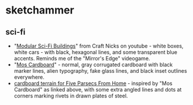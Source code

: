 # sketchammer

## sci-fi

- "[Modular Sci-Fi Buildings](https://youtu.be/uad4OVCMSw8)" from Craft Nicks on youtube -
  white boxes, white cars - with black, hexagonal lines,
  and some transparent blue accents.
  Reminds me of the "Mirror's Edge" videogame.
- "[Mos Cardboard](https://old.reddit.com/r/TerrainBuilding/comments/yq2ueb/with_the_addition_of_my_hangar_mos_cardboard_is/)" -
  normal, gray corrugated cardboard
  with black marker lines,
  alien typography,
  fake glass lines,
  and black inset outlines everywhere.
- [cardboard terrain for Five Parsecs From Home](https://old.reddit.com/r/5Parsecs/comments/18viyf6/cardboard_terrain_for_my_campaign/) -
  inspired by "Mos Cardboard" as linked above,
  with some extra angled lines
  and dots at corners marking rivets in drawn plates of steel.

  
